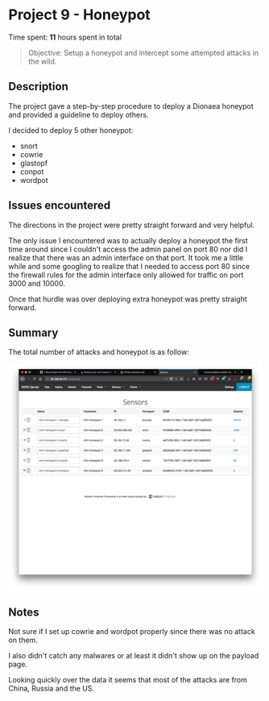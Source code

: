 # Project 9 - Honeypot

Time spent: **11** hours spent in total

> Objective: Setup a honeypot and intercept some attempted attacks in the wild.

## Description

The project gave a step-by-step procedure to deploy a Dionaea honeypot and provided a guideline to deploy others.

I decided to deploy 5 other honeypot:
- snort
- cowrie
- glastopf
- conpot
- wordpot


## Issues encountered

The directions in the project were pretty straight forward and very helpful.  

The only issue I encountered was to actually deploy a honeypot the first time around since I couldn't access the admin panel on port 80 nor did I realize that there was an admin interface on that port.  It took me a little while and some googling to realize that I needed to access port 80 since the firewall rules for the admin interface only allowed for traffic on port 3000 and 10000.

Once that hurdle was over deploying extra honeypot was pretty straight forward.


## Summary

The total number of attacks and honeypot is as follow:

![](gif/list.gif)


## Notes

Not sure if I set up cowrie and wordpot properly since there was no attack on them.

I also didn't catch any malwares or at least it didn't show up on the payload page.

Looking quickly over the data it seems that most of the attacks are from China, Russia and the US.

